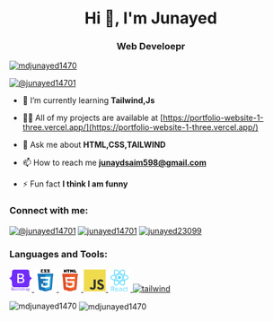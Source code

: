 <h1 align="center">Hi 👋, I'm Junayed</h1>
<h3 align="center">Web Develoepr</h3>



<p align="left"> <a href="https://github.com/ryo-ma/github-profile-trophy"><img src="https://github-profile-trophy.vercel.app/?username=mdjunayed1470" alt="mdjunayed1470" /></a> </p>

<p align="left"> <a href="https://twitter.com/@junayed14701" target="blank"><img src="https://img.shields.io/twitter/follow/@junayed14701?logo=twitter&style=for-the-badge" alt="@junayed14701" /></a> </p>

- 🌱 I’m currently learning **Tailwind,Js**

- 👨‍💻 All of my projects are available at [https://portfolio-website-1-three.vercel.app/](https://portfolio-website-1-three.vercel.app/)

- 💬 Ask me about **HTML,CSS,TAILWIND**

- 📫 How to reach me **junaydsaim598@gmail.com**

- ⚡ Fun fact **I think I am funny**

<h3 align="left">Connect with me:</h3>
<p align="left">
<a href="https://twitter.com/@junayed14701" target="blank"><img align="center" src="https://raw.githubusercontent.com/rahuldkjain/github-profile-readme-generator/master/src/images/icons/Social/twitter.svg" alt="@junayed14701" height="30" width="40" /></a>
<a href="https://fb.com/junayed14701" target="blank"><img align="center" src="https://raw.githubusercontent.com/rahuldkjain/github-profile-readme-generator/master/src/images/icons/Social/facebook.svg" alt="junayed14701" height="30" width="40" /></a>
<a href="https://instagram.com/junayed23099" target="blank"><img align="center" src="https://raw.githubusercontent.com/rahuldkjain/github-profile-readme-generator/master/src/images/icons/Social/instagram.svg" alt="junayed23099" height="30" width="40" /></a>
</p>

<h3 align="left">Languages and Tools:</h3>
<p align="left"> <a href="https://getbootstrap.com" target="_blank" rel="noreferrer"> <img src="https://raw.githubusercontent.com/devicons/devicon/master/icons/bootstrap/bootstrap-plain-wordmark.svg" alt="bootstrap" width="40" height="40"/> </a> <a href="https://www.w3schools.com/css/" target="_blank" rel="noreferrer"> <img src="https://raw.githubusercontent.com/devicons/devicon/master/icons/css3/css3-original-wordmark.svg" alt="css3" width="40" height="40"/> </a> <a href="https://www.w3.org/html/" target="_blank" rel="noreferrer"> <img src="https://raw.githubusercontent.com/devicons/devicon/master/icons/html5/html5-original-wordmark.svg" alt="html5" width="40" height="40"/> </a> <a href="https://developer.mozilla.org/en-US/docs/Web/JavaScript" target="_blank" rel="noreferrer"> <img src="https://raw.githubusercontent.com/devicons/devicon/master/icons/javascript/javascript-original.svg" alt="javascript" width="40" height="40"/> </a> <a href="https://reactjs.org/" target="_blank" rel="noreferrer"> <img src="https://raw.githubusercontent.com/devicons/devicon/master/icons/react/react-original-wordmark.svg" alt="react" width="40" height="40"/> </a> <a href="https://tailwindcss.com/" target="_blank" rel="noreferrer"> <img src="https://www.vectorlogo.zone/logos/tailwindcss/tailwindcss-icon.svg" alt="tailwind" width="40" height="40"/> </a> </p>

<p><img align="left" src="https://github-readme-stats.vercel.app/api/top-langs?username=mdjunayed1470&show_icons=true&locale=en&layout=compact" alt="mdjunayed1470" /></p>

<p>&nbsp;<img align="center" src="https://github-readme-stats.vercel.app/api?username=mdjunayed1470&show_icons=true&locale=en" alt="mdjunayed1470" /></p>
